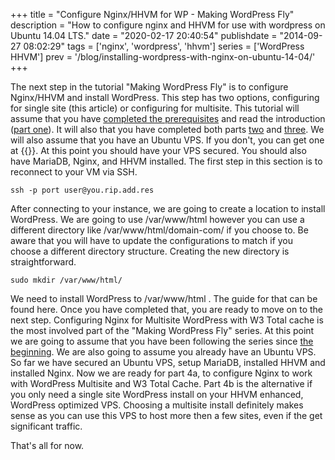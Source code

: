 +++
title = "Configure Nginx/HHVM for WP - Making WordPress Fly"
description = "How to configure nginx and HHVM for use with wordpress on Ubuntu 14.04 LTS."
date = "2020-02-17 20:40:54"
publishdate = "2014-09-27 08:02:29"
tags = ['nginx', 'wordpress', 'hhvm']
series = ['WordPress HHVM']
prev = '/blog/installing-wordpress-with-nginx-on-ubuntu-14-04/'
+++

The next step in the tutorial "Making WordPress Fly" is to configure Nginx/HHVM
and install WordPress. This step has two options, configuring for single site
(this article) or configuring for multisite. This tutorial will assume that you
have [completed the prerequisites](/blog/getting-started-with-an-ubuntu-vps-running-14-04/)
and read the introduction
([part one](/blog/hhvm-mariadb-and-nginx-make-wordpress-fly-intro/)).
It will also that you have completed both parts
[two](/blog/mariadb-10-1-setup-for-ubuntu-14-04-make-wordpress-fly/)
and
[three](/blog/installing-wordpress-with-nginx-on-ubuntu-14-04/).
We will also assume that you have an Ubuntu VPS. If you don't, you can get one
at {{<external href="https://vultr.com" text="Vultr"/>}}. At this point you should have your VPS secured. You should also have MariaDB, Nginx, and HHVM installed. The first step in this section is to reconnect to your VM via SSH.

`ssh -p port user@you.rip.add.res`

After connecting to your instance, we are going to create a location to install
WordPress. We are going to use /var/www/html however you can use a different
directory like /var/www/html/domain-com/ if you choose to. Be aware that you
will have to update the configurations to match if you choose a different
directory structure. Creating the new directory is straightforward.

`sudo mkdir /var/www/html/`

We need to install WordPress to /var/www/html . The guide for that can be found
here. Once you have completed that, you are ready to move on to the next step.
Configuring Nginx for Multisite WordPress with W3 Total cache is the most
involved part of the "Making WordPress Fly" series. At this point we are going
to assume that you have been following the series since
[the beginning](/blog/getting-started-with-an-ubuntu-vps-running-14-04/).
We are also going to assume you already have an Ubuntu VPS.
So far we have secured an Ubuntu VPS, setup MariaDB, installed HHVM and
installed Nginx. Now we are ready for part 4a, to configure Nginx to work with
WordPress Multisite and W3 Total Cache. Part 4b is the alternative if you only
need a single site WordPress install on your HHVM enhanced, WordPress optimized
VPS. Choosing a multisite install definitely makes sense as you can use this VPS
to host more then a few sites, even if the get significant traffic.

That's all for now.
